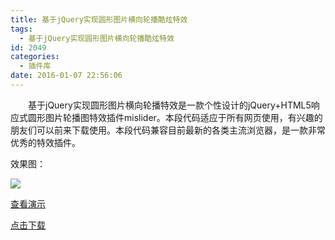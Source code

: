 ```yaml
---
title: 基于jQuery实现圆形图片横向轮播酷炫特效
tags:
  - 基于jQuery实现圆形图片横向轮播酷炫特效
id: 2049
categories:
  - 插件库
date: 2016-01-07 22:56:06
---
```


&emsp;&emsp;基于jQuery实现圆形图片横向轮播特效是一款个性设计的jQuery+HTML5响应式圆形图片轮播图特效插件mislider。本段代码适应于所有网页使用，有兴趣的朋友们可以前来下载使用。本段代码兼容目前最新的各类主流浏览器，是一款非常优秀的特效插件。

效果图：

[![](http://www.npm8.com/wp-content/uploads/2016/01/5-660x361.png)](http://www.npm8.com/wp-content/uploads/2016/01/5.png)

[查看演示](http://demo.grycheng.com/case/arcle/)

[点击下载](http://www.npm8.com/wp-content/uploads/2016/01/arcle.zip)

&nbsp;